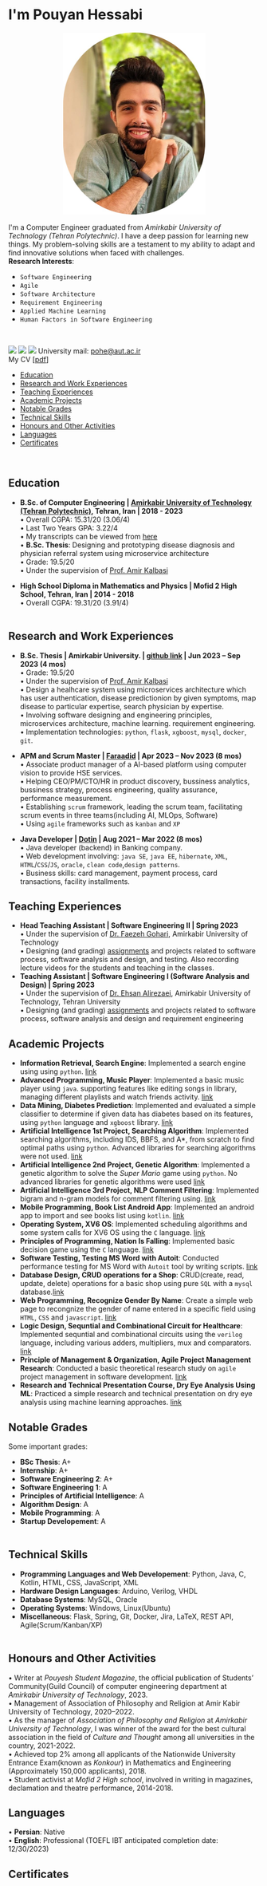 # I'm Pouyan Hessabi

<p align = "center">
<img src="https://github.com/pouyanhessabi/pouyanhessabi.github.io/blob/main/My-Photo.jpg" alt="Pouyan" style="width:285px; height:365px"/> 
</p>

I'm a Computer Engineer graduated from  _Amirkabir University of Technology (Tehran Polytechnic)_. I have a deep passion for learning new things. My problem-solving skills are a testament to my ability to adapt and find innovative solutions when faced with challenges.<br> 
**Research Interests**: 
* `Software Engineering`
* `Agile`
* `Software Architecture`
* `Requirement Engineering`
* `Applied Machine Learning`
* `Human Factors in Software Engineering`
<br>

[<img src="https://img.shields.io/badge/Gmail-D14836?style=for-the-badge&logo=gmail&logoColor=white" />](mailto:pouyan.hessabi@gmail.com)
[<img src="https://img.shields.io/badge/GitHub-100000?style=for-the-badge&logo=github&logoColor=white" />](https://github.com/pouyanhessabi)
[<img src="https://img.shields.io/badge/LinkedIn-0077B5?style=for-the-badge&logo=linkedin&logoColor=white" />](https://www.linkedin.com/in/pouyan-hessabi-b0900b216/)
University mail: pohe@aut.ac.ir <br>
My CV [[pdf](https://github.com/pouyanhessabi/later)]
- [Education](#education)
- [Research and Work Experiences](#research-and-work-experiences)
- [Teaching Experiences](#teaching-experiences)
- [Academic Projects](#academic-projects)
- [Notable Grades](#notable-grades)
- [Technical Skills](#technical-skills)
- [Honours and Other Activities](#honours-and-other-activities)
- [Languages](#languages)
- [Certificates](#certificates)
<br>

## Education
* **B.Sc. of Computer Engineering | [Amirkabir University of Technology (Tehran Polytechnic)](https://aut.ac.ir/), Tehran, Iran | 2018 - 2023** <br>
•	Overall CGPA: 15.31/20 (3.06/4) <br>
• Last Two Years GPA: 3.22/4 <br>
• My transcripts can be viewed from [here](https://github.com/pouyanhessabi/pouyanhessabi.github.io/blob/main/Unofficial%20Transcript.pdf)   
• **B.Sc. Thesis**: Designing and prototyping disease diagnosis and physician referral system using microservice architecture <br>
• Grade: 19.5/20 <br>
• Under the supervision of [Prof. Amir Kalbasi](https://scholar.google.com/citations?user=oISEZIUAAAAJ&hl=en&oi=ao) <br> 
 
* **High School Diploma in Mathematics and Physics | Mofid 2 High School, Tehran, Iran | 2014 - 2018** <br>
• Overall CGPA: 19.31/20 (3.91/4) <br> <br>

## Research and Work Experiences
* **B.Sc. Thesis | Amirkabir University. | [github link](https://github.com/pouyanhessabi/B.Sc-Project-Healthcare-Microservice) | Jun 2023 – Sep 2023 (4 mos)** <br>
• Grade: 19.5/20 <br>
• Under the supervision of [Prof. Amir Kalbasi](https://scholar.google.com/citations?user=oISEZIUAAAAJ&hl=en&oi=ao) <br> 
• Design a healhcare system using microservices architecture which has user authentication, disease predictionion by given symptoms, map disease to particular expertise, search physician by expertise.<br>
• Involving software designing and engineering principles, microservices architecture, machine learning. requirement engineering.<br>
• Implementation technologies: `python`, `flask`, `xgboost`, `mysql`, `docker`, `git`.<br>

* **APM and Scrum Master | [Faraadid](https://faraadid.com/) | Apr 2023 – Nov 2023 (8 mos)** <br>
 • Associate product manager of a AI-based platform using computer vision to provide HSE services.<br>
 • Helping CEO/PM/CTO/HR in product discovery, bussiness analytics, bussiness strategy, process engineering, quality assurance, performance measurement.<br>
• Establishing `scrum` framework, leading the scrum team, facilitating scrum events in three teams(including AI, MLOps, Software)<br>
• Using `agile` frameworks such as `kanban` and `XP`<br>

 * **Java Developer | [Dotin](https://www.dotin.ir/) | Aug 2021 – Mar 2022 (8 mos)** <br>
 • Java developer (backend) in Banking company.<br>
 • Web development involving: `java SE`, `java EE`, `hibernate`, `XML`, `HTML`/`CSS`/`JS`, `oracle`, `clean code`,`design patterns`.<br>
 • Business skills: card management, payment process, card transactions, facility installments.<br>

## Teaching Experiences
* **Head Teaching Assistant | Software Engineering II | Spring 2023** <br>
  • Under the supervision of [Dr. Faezeh Gohari](https://scholar.google.com/citations?user=7bpNAlAAAAAJ&hl=en), Amirkabir University of Technology <br>
  • Designing (and grading) [assignments](https://github.com/pouyanhessabi/Software-Engineering-TA) and projects related to software process, software analysis and design, and testing. Also recording lecture videos for the students and teaching in the classes.
* **Teaching Assistant | Software Engineering I (Software Analysis and Design)	 | Spring 2023** <br>
  • Under the supervision of [Dr. Ehsan Alirezaei](https://scholar.google.com/citations?user=oQE-MBQAAAAJ&hl=en&oi=ao), Amirkabir University of Technology, Tehran University <br>
  • Designing (and grading) [assignments](https://github.com/pouyanhessabi/Software-Engineering-TA) and projects related to software process, software analysis and design and requirement engineering<br>

## Academic Projects
* **Information Retrieval, Search Engine**: Implemented a search engine using using `python`. [link](https://github.com/pouyanhessabi/Search-Engine-IR-Project) <br>
* **Advanced Programming, Music Player**: Implemented a basic music player using `java`. supporting features like editing songs in library, managing different playlists and watch friends activity. [link](https://github.com/pouyanhessabi/JPotify-java-spotify) <br>
* **Data Mining, Diabetes Prediction**: Implemented and evaluated a simple classifier to determine if given data has diabetes based on its features, using `python` language and `xgboost` library. [link](https://github.com/pouyanhessabi/Diabetes-Prediction-DM-Project) <br>
* **Artificial Intelligence 1st Project, Searching Algorithm**:  Implemented searching algorithms, including IDS, BBFS, and A*, from scratch to find optimal paths using `python`. Advanced libraries for searching algorithms were not used. [link](https://github.com/pouyanhessabi/Searching-Algorithms-IDS-BBFS-AStar) <br>
* **Artificial Intelligence 2nd Project, Genetic Algorithm**: Implemented a genetic algorithm to solve the _Super Mario_ game using `python`. No advanced libraries for genetic algorithms were used [link](https://github.com/pouyanhessabi/Genetic-Algorithm) <br>
* **Artificial Intelligence 3rd Project, NLP Comment Filtering**: Implemented bigram and n-gram models for comment filtering using. [link](https://github.com/pouyanhessabi/NLP-Comment-Filtering) <br>
* **Mobile Programming, Book List Android App**: Implemented an android app to import and see books list using `kotlin`. [link](https://github.com/pouyanhessabi/Book-List-App) <br>
* **Operating System, XV6 OS**: Implemented scheduling algorithms and some system calls for XV6 OS using the `C` language. [link](https://github.com/pouyanhessabi/XV6-OS) <br>
* **Principles of Programming, Nation Is Falling**: Implemented basic decision game using the `C` language. [link](https://github.com/pouyanhessabi/BasicProgramming-final-project) <br>
* **Software Testing, Testing MS Word with Autoit**: Conducted performance testing for MS Word with `Autoit` tool by writing scripts. [link](https://github.com/pouyanhessabi/Software-Testing-Autoit) <br>
* **Database Design, CRUD operations for a Shop**: CRUD(create, read, update, delete) operations for a basic shop using pure `SQL` with a `mysql` database.[link](https://github.com/pouyanhessabi/Database-Project-Shop) <br>
* **Web Programming, Recognize Gender By Name**: Create a simple web page to recongnize the gender of name entered in a specific field using `HTML`, `CSS` and `javascript`. [link](https://github.com/pouyanhessabi/call-mr-or-ms) <br>
* **Logic Design, Sequntial and Combinational Circuit for Healthcare**: Implemented sequntial and combinational circuits using the `verilog` language, including various adders, multipliers, mux and comparators. [link](https://github.com/pouyanhessabi/LD-final-project) <br>
 * **Principle of Management & Organization, Agile Project Management Research**: Conducted a basic theoretical research study on `agile` project management in software development. [link](https://github.com/pouyanhessabi/Agile-Project-Management-in-software-developement) <br>
* **Research and Technical Presentation Course, Dry Eye Analysis Using ML**:  Practiced a simple research and technical presentation on dry eye analysis using machine learning approaches. [link](https://github.com/pouyanhessabi/Dry-Eye-Basic-Research) <br>
  
## Notable Grades
Some important grades:
* **BSc Thesis**: A+
* **Internship**: A+
* **Software Engineering 2**: A+
* **Software Engineering 1**: A
* **Principles of Artificial Intelligence**: A
* **Algorithm Design**: A
* **Mobile Programming**: A
* **Startup Developement**: A
<br> <br>

## Technical Skills
* **Programming Languages and Web Developement**: Python, Java, C, Kotlin, HTML, CSS, JavaScript, XML
* **Hardware Design Languages**: Arduino, Verilog, VHDL
* **Database Systems**: MySQL, Oracle
* **Operating Systems**: Windows, Linux(Ubuntu)
* **Miscellaneous**: Flask, Spring, Git, Docker, Jira, LaTeX, REST API, Agile(Scrum/Kanban/XP)
<br> <br>

## Honours and Other Activities
•	Writer at _Pouyesh Student Magazine_, the official publication of Students’ Community(Guild Council) of computer engineering department at _Amirkabir University of Technology_, 2023. <br>
•	Management of Association of Philosophy and Religion at Amir Kabir University of Technology, 2020–2022. <br>
•	As the manager of _Association of Philosophy and Religion_ at _Amirkabir University of Technology_, I was winner of the award for the best cultural association in the field of _Culture and Thought_ among all universities in the country, 2021-2022. <br>
• Achieved top 2% among all applicants of the Nationwide University Entrance Exam(known as _Konkour_) in Mathematics and Engineering (Approximately 150,000 applicants), 2018.<br>
•	Student activist at _Mofid 2 High school_, involved in writing in magazines, declamation and theatre performance, 2014-2018.	<br>

## Languages
•	**Persian**: Native <br>
•	**English**: Professional (TOEFL IBT anticipated completion date: 12/30/2023) <br>


## Certificates
<!--
### Technical certificates
#### Deep Learning Specialization Coursera (and deeplearning.ai): <br> <br> <img src="https://raw.githubusercontent.com/rzninvo/rzninvo.github.io/main/Certificates/Coursera%20UPVSE4DDZS6F.png" />
---
<details>
<summary>Course 1 (Deep Learning Specialization): Neural Networks and Deep Learning</summary>
<br>
<img src="https://raw.github.com/rzninvo/rzninvo.github.io/main/Certificates/Coursera%20UPVSE4DDZS6F.png" />
</details>

---
<details>
<summary>Course 2: Improving Deep Neural Networks (Deep Learning Specialization): Hyperparameter tuning, Regularization and Optimization</summary>
<br>
<img src="https://raw.github.com/rzninvo/rzninvo.github.io/main/Certificates/Coursera%208HRX8P78EYF6.png" />
</details>

---
<details>
<summary>Course 3 (Deep Learning Specialization): Structuring Machine Learning Projects</summary>
<br>
<img src="https://raw.github.com/rzninvo/rzninvo.github.io/main/Certificates/Coursera%20HHWKVG53JLZC.png" />
</details>

---
<details>
<summary>Course 4 (Deep Learning Specialization): Convolutional Neural Networks</summary>
<br>
<img src="" />
</details>

---
<details>
<summary>Course 5 (Deep Learning Specialization): Sequence Models</summary>
<br>
<img src="" /> <br>
</details>

---
#### Artifical Intelligence and Deep Learning | IPM | SNS2023: <br><br> <img src="https://raw.github.com/rzninvo/rzninvo.github.io/main/Certificates/Roham_Zendehdel_Nobari_SNS2023.jpg" /> 
-->
<br>

